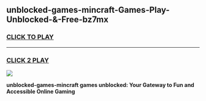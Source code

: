 
## unblocked-games-mincraft-Games-Play-Unblocked-&-Free-bz7mx
<h3>
<a href="https://premium76.site?title=unblocked-games-mincraft&ref=24A">CLICK TO PLAY</a></h3>
<hr>

<h3>
<a href="https://premium76.site?title=unblocked-games-mincraft&ref=24A">CLICK 2 PLAY</a>
  
</h3>

<a href="https://premium76.site?title=unblocked-games-mincraft&ref=24A"><img src="https://clearcache.store/games.png"></a>


**unblocked-games-mincraft games unblocked: Your Gateway to Fun and Accessible Online Gaming**

